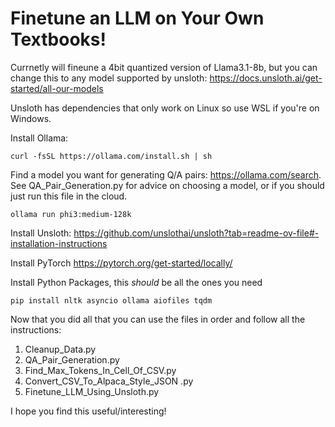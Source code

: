 ﻿# Finetune an LLM on Your Own Textbooks!
Currnetly will fineune a 4bit quantized version of Llama3.1-8b, but you can change this to any model supported by unsloth: https://docs.unsloth.ai/get-started/all-our-models

Unsloth has dependencies that only work on Linux so use WSL if you're on Windows.

Install Ollama:
```
curl -fsSL https://ollama.com/install.sh | sh
```
Find a model you want for generating Q/A pairs: https://ollama.com/search.
See QA_Pair_Generation.py for advice on choosing a model, or if you should just run this file in the cloud.
```
ollama run phi3:medium-128k
```
Install Unsloth:
https://github.com/unslothai/unsloth?tab=readme-ov-file#-installation-instructions

Install PyTorch
https://pytorch.org/get-started/locally/

Install Python Packages, this _should_ be all the ones you need
```
pip install nltk asyncio ollama aiofiles tqdm
```

Now that you did all that you can use the files in order and follow all the instructions:

1. Cleanup_Data.py
2. QA_Pair_Generation.py
3. Find_Max_Tokens_In_Cell_Of_CSV.py
4. Convert_CSV_To_Alpaca_Style_JSON .py
5. Finetune_LLM_Using_Unsloth.py

I hope you find this useful/interesting!
